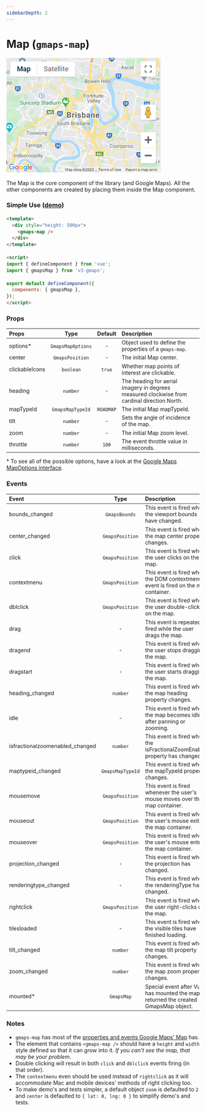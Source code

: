 ```yaml
---
sidebarDepth: 2
---
```


# Map (`gmaps-map`)

<div class="v3-gmaps-screenshot">
  <img src="../img/map.png">
  <p>The Map is the core component of the library (and Google Maps). All the other components are created by placing them inside the Map component.</p>
</div>

### Simple Use ([demo](https://vue-bujcvu.stackblitz.io/map))

```html
<template>
  <div style="height: 500px">
    <gmaps-map />
  </div>
</template>

<script>
import { defineComponent } from 'vue';
import { gmapsMap } from 'v3-gmaps';

export default defineComponent({
  components: { gmapsMap },
});
</script>
```

### Props

| Props          |       Type        |  Default  | Description                                                                                 |
| :------------- | :---------------: | :-------: | :------------------------------------------------------------------------------------------ |
| options\*      | `GmapsMapOptions` |     -     | Object used to define the properties of a `gmaps-map`.                                      |
| center         |  `GmapsPosition`  |     -     | The initial Map center.                                                                     |
| clickableIcons |     `boolean`     |  `true`   | Whether map points of interest are clickable.                                               |
| heading        |     `number`      |     -     | The heading for aerial imagery in degrees measured clockwise from cardinal direction North. |
| mapTypeId      | `GmapsMapTypeId`  | `ROADMAP` | The initial Map mapTypeId.                                                                  |
| tilt           |     `number`      |     -     | Sets the angle of incidence of the map.                                                     |
| zoom           |     `number`      |     -     | The initial Map zoom level.                                                                 |
| throttle       |     `number`      |   `100`   | The event throttle value in milliseconds.                                                   |

\* To see all of the possible options, have a look at the [Google Maps MapOptions interface](https://developers.google.com/maps/documentation/javascript/reference/map#MapOptions).

### Events

| Event                           |       Type       | Description                                                                           |
| :------------------------------ | :--------------: | :------------------------------------------------------------------------------------ |
| bounds_changed                  |  `GmapsBounds`   | This event is fired when the viewport bounds have changed.                            |
| center_changed                  | `GmapsPosition`  | This event is fired when the map center property changes.                             |
| click                           | `GmapsPosition`  | This event is fired when the user clicks on the map.                                  |
| contextmenu                     | `GmapsPosition`  | This event is fired when the DOM contextmenu event is fired on the map container.     |
| dblclick                        | `GmapsPosition`  | This event is fired when the user double-clicks on the map.                           |
| drag                            |        -         | This event is repeatedly fired while the user drags the map.                          |
| dragend                         |        -         | This event is fired when the user stops dragging the map.                             |
| dragstart                       |        -         | This event is fired when the user starts dragging the map.                            |
| heading_changed                 |     `number`     | This event is fired when the map heading property changes.                            |
| idle                            |        -         | This event is fired when the map becomes idle after panning or zooming.               |
| isfractionalzoomenabled_changed |     `number`     | This event is fired when the isFractionalZoomEnabled property has changed.            |
| maptypeid_changed               | `GmapsMapTypeId` | This event is fired when the mapTypeId property changes.                              |
| mousemove                       | `GmapsPosition`  | This event is fired whenever the user's mouse moves over the map container.           |
| mouseout                        | `GmapsPosition`  | This event is fired when the user's mouse exits the map container.                    |
| mouseover                       | `GmapsPosition`  | This event is fired when the user's mouse enters the map container.                   |
| projection_changed              |        -         | This event is fired when the projection has changed.                                  |
| renderingtype_changed           |        -         | This event is fired when the renderingType has changed.                               |
| rightclick                      | `GmapsPosition`  | This event is fired when the user right-clicks on the map.                            |
| tilesloaded                     |        -         | This event is fired when the visible tiles have finished loading.                     |
| tilt_changed                    |     `number`     | This event is fired when the map tilt property changes.                               |
| zoom_changed                    |     `number`     | This event is fired when the map zoom property changes.                               |
| mounted\*                       |    `GmapsMap`    | Special event after Vue has mounted the map. It returned the created GmapsMap object. |

### Notes

- `gmaps-map` has most of the [properties and events Google Maps' Map](https://developers.google.com/maps/documentation/javascript/reference/map) has.
- The element that contains `<gmaps-map />` should have a `height` and `width` style defined so that it can grow into it. *If you can't see the map, that may be your problem*.
- Double clicking will result in both `click` and `dblclick` events firing (in that order).
- The `contextmenu` even should be used instead of `rightclick` as it will accommodate Mac and mobile devices' methods of right clicking too.
- To make demo's and tests simpler, a default object  `zoom` is defaulted to `2` and `center` is defaulted to `{ lat: 0, lng: 0 }` to simplify demo's and tests.


